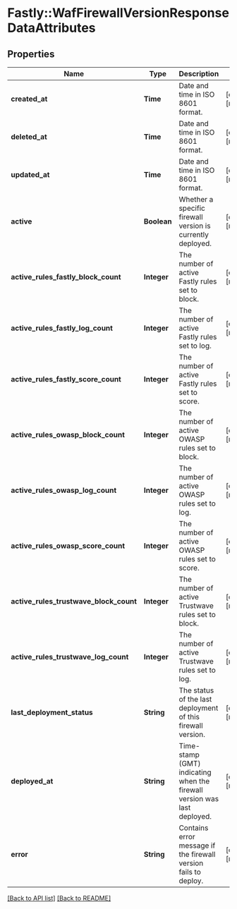 # Fastly::WafFirewallVersionResponseDataAttributes

## Properties

| Name | Type | Description | Notes |
| ---- | ---- | ----------- | ----- |
| **created_at** | **Time** | Date and time in ISO 8601 format. | [optional][readonly] |
| **deleted_at** | **Time** | Date and time in ISO 8601 format. | [optional][readonly] |
| **updated_at** | **Time** | Date and time in ISO 8601 format. | [optional][readonly] |
| **active** | **Boolean** | Whether a specific firewall version is currently deployed. | [optional][readonly] |
| **active_rules_fastly_block_count** | **Integer** | The number of active Fastly rules set to block. | [optional][readonly] |
| **active_rules_fastly_log_count** | **Integer** | The number of active Fastly rules set to log. | [optional][readonly] |
| **active_rules_fastly_score_count** | **Integer** | The number of active Fastly rules set to score. | [optional][readonly] |
| **active_rules_owasp_block_count** | **Integer** | The number of active OWASP rules set to block. | [optional][readonly] |
| **active_rules_owasp_log_count** | **Integer** | The number of active OWASP rules set to log. | [optional][readonly] |
| **active_rules_owasp_score_count** | **Integer** | The number of active OWASP rules set to score. | [optional][readonly] |
| **active_rules_trustwave_block_count** | **Integer** | The number of active Trustwave rules set to block. | [optional][readonly] |
| **active_rules_trustwave_log_count** | **Integer** | The number of active Trustwave rules set to log. | [optional][readonly] |
| **last_deployment_status** | **String** | The status of the last deployment of this firewall version. | [optional][readonly] |
| **deployed_at** | **String** | Time-stamp (GMT) indicating when the firewall version was last deployed. | [optional][readonly] |
| **error** | **String** | Contains error message if the firewall version fails to deploy. | [optional][readonly] |

[[Back to API list]](../../README.md#endpoints) [[Back to README]](../../README.md)

